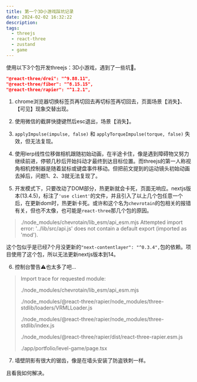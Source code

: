 ```yaml
---
title: 第一个3D小游戏踩坑记录
date: 2024-02-02 16:32:22
description: 
tags:
  - threejs
  - react-three
  - zustand
  - game
---
```


使用以下3个包开发threejs：3D小游戏，遇到了一些坑😤。

```json
"@react-three/drei": "^9.88.11",
"@react-three/fiber": "^8.15.15",
"@react-three/rapier": "^1.2.1",
```

1. chrome浏览器切换标签页再切回去再切标签再切回去，页面场景【消失】、【可见】现象交替出现。

2. 使用微信的截屏快捷键然后esc退出，场景【消失】。

3. `applyImpulse(impulse, false)` 和 `applyTorqueImpulse(torque, false)` 失效，但无法复现。

4. 使用lerp线性位移做相机跟随初始动画，在半途卡住，像是遇到障碍物又努力继续前进，停顿几秒后开始抖动才最终到达目标位置。而threejs的第一人称视角相机控制器是随着鼠标或键盘事件移动。但把前文提到的运动镜头初始动画去掉后，问题1、2、3就无法复现了。

5. 开发模式下，只要改动了DOM部分，热更新就会卡死，页面无响应。nextjs版本(13.4.5)，标注了`'use client'`的文件，并且引入了以上几个包任意一个后，在更新dom时，热更新卡死。或许和这个名为`chevrotain`的包相关的报错有关，但也不太像，也可能是`react-three`那几个包的原因。
> ./node_modules/chevrotain/lib_esm/api_esm.mjs
> Attempted import error: '../lib/src/api.js' does not contain a default export (imported as 'mod').

这个包似乎是已经7个月没更新的`"next-contentlayer": "^0.3.4",`包的依赖。项目使用了这个包，所以无法更新nextjs版本到14。

6. 控制台警告⚠️也太多了吧...

>Import trace for requested module:
>
>./node_modules/chevrotain/lib_esm/api_esm.mjs
>
>./node_modules/@react-three/rapier/node_modules/three-stdlib/loaders/VRMLLoader.js
>
>./node_modules/@react-three/rapier/node_modules/three-stdlib/index.js
>
>./node_modules/@react-three/rapier/dist/react-three-rapier.esm.js
>
>./app/portfolio/level-game/page.tsx

7. 墙壁阴影有很大的锯齿，像是在墙头安装了防盗铁刺一样。

且看我如何解决。